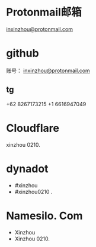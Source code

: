 # Protonmail邮箱
inxinzhou@protonmail.com
# github
账号： inxinzhou@protonmail.com
## tg
+62 8267173215 +1 6616947049
# Cloudflare
xinzhou 0210.
# dynadot
- #xinzhou
- #xinzhou0210 .
# Namesilo. Com
- Xinzhou 
- Xinzhou 0210.